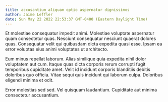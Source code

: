 ```yaml
---
title: accusantium aliquam optio aspernatur dignissimos
author: Jaime Leffler
date: Sun May 22 2022 22:53:37 GMT-0400 (Eastern Daylight Time)
---
```

Et molestiae consequatur impedit animi. Molestiae voluptate aspernatur quam consectetur quas. Nesciunt consequatur nesciunt quaerat dolores quas. Consequatur velit qui quibusdam dicta expedita quasi esse. Ipsam ea error voluptas eius animi voluptates ut architecto.

 Eum minus repellat laborum. Alias similique quia expedita nihil dolor voluptatem aut cum. Itaque quas dicta corporis rerum corrupti fugit temporibus cupiditate amet. Velit id incidunt corporis blanditiis debitis doloribus quo officia. Vitae sequi quis incidunt qui laborum culpa. Doloribus eligendi minima et odit.

 Error molestias sed sed. Vel quisquam laudantium. Cupiditate aut minima consectetur accusantium.